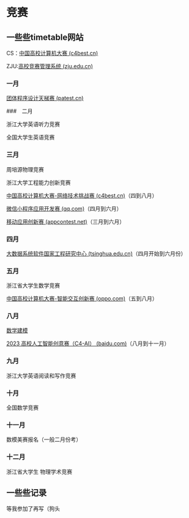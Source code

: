 # 竞赛

## 一些些timetable网站

CS：[中国高校计算机大赛 (c4best.cn)](http://www.c4best.cn/)

ZJU:[高校竞赛管理系统 (zju.edu.cn)](http://kyjs.zju.edu.cn/kyjs#/preview)

###  一月

[团体程序设计天梯赛 (patest.cn)](https://gplt.patest.cn/regulation)

###　二月

浙江大学英语听力竞赛

全国大学生英语竞赛

### 三月

周培源物理竞赛

浙江大学工程能力创新竞赛

[中国高校计算机大赛-网络技术挑战赛 (c4best.cn)](http://net.c4best.cn/)（四到八月）

[微信小程序应用开发赛 (qq.com)](https://developers.weixin.qq.com/community/competition)（四月到六月）

[移动应用创新赛 (appcontest.net)](http://www.appcontest.net/)（三月到六月）

### 四月

[大数据系统软件国家工程研究中心 (tsinghua.edu.cn)](http://nercbds.tsinghua.edu.cn/bdc/)（四月开始到六月份）

### 五月

浙江省大学生数学竞赛

[中国高校计算机大赛-智能交互创新赛 (oppo.com)](http://hci.oppo.com/)（五到八月）

### 八月

[数学建模](https://www.mcm.edu.cn/)

[2023 高校人工智能创意赛（C4-AI） (baidu.com)](http://aicontest.baidu.com/)（八月到十一月）

### 九月

浙江大学英语阅读和写作竞赛

### 十月

全国数学竞赛

### 十一月

数模美赛报名（一般二月份考）

### 十二月

浙江省大学生 物理学术竞赛

## 一些些记录
等我参加了再写（狗头
